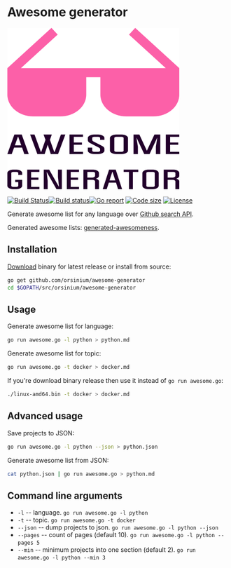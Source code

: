 # Awesome generator

![Awesome Generator logo](logo.png)

[![Build Status](https://travis-ci.org/orsinium/awesome-generator.svg?branch=master)](https://travis-ci.org/orsinium/awesome-generator)[![Build status](https://ci.appveyor.com/api/projects/status/5rlai32aaj62v86c/branch/master?svg=true)](https://ci.appveyor.com/project/orsinium/awesome-generator/branch/master)[![Go report](https://goreportcard.com/badge/github.com/orsinium/awesome-generator)](https://goreportcard.com/report/github.com/orsinium/awesome-generator) [![Code size](https://img.shields.io/github/languages/code-size/orsinium/awesome-generator.svg)](https://github.com/orsinium/awesome-generator) [![License](https://img.shields.io/github/license/orsinium/awesome-generator.svg)](LICENSE)

Generate awesome list for any language over [Github search API](https://developer.github.com/v3/search/#search-repositories).

Generated awesome lists: [generated-awesomeness](https://github.com/orsinium/generated-awesomeness).


## Installation

[Download](https://github.com/orsinium/awesome-generator/releases) binary for latest release or install from source:

```bash
go get github.com/orsinium/awesome-generator
cd $GOPATH/src/orsinium/awesome-generator
```


## Usage

Generate awesome list for language:

```bash
go run awesome.go -l python > python.md
```

Generate awesome list for topic:

```bash
go run awesome.go -t docker > docker.md
```

If you're download binary release then use it instead of `go run awesome.go`:

```bash
./linux-amd64.bin -t docker > docker.md
```


## Advanced usage

Save projects to JSON:

```bash
go run awesome.go -l python --json > python.json
```

Generate awesome list from JSON:

```bash
cat python.json | go run awesome.go > python.md
```


## Command line arguments

* `-l` -- language. `go run awesome.go -l python`
* `-t` -- topic. `go run awesome.go -t docker`
* `--json` -- dump projects to json. `go run awesome.go -l python --json`
* `--pages` -- count of pages (default 10). `go run awesome.go -l python --pages 5`
* `--min` -- minimum projects into one section (default 2). `go run awesome.go -l python --min 3`
